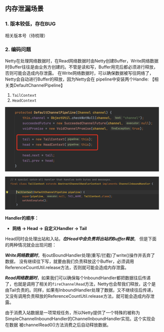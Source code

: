 ## 内存泄漏场景

### 1. 版本较低，存在BUG
相关版本号（待梳理）

### 2. 编码问题
Netty在处理网络数据时，在Read网络数据时由Netty创建Buffer，Write网络数据时Buffer往往是由业务方创建的。不管是读和写，Buffer用完后都必须进行释放，否则可能会造成内存泄露。
在Write网络数据时，可以确保数据被写往网络了，Netty会自动进行Buffer的释放，因为Netty会在 pipeline中安装两个Handle:
【相关类DefaultChannelPipeline】
1. `TailContext`
2. `HeadContext`

![头尾Handle.jpg](materials%2F%E5%A4%B4%E5%B0%BEHandle.jpg)

![头尾hadler类.png](materials%2F%E5%A4%B4%E5%B0%BEhadler%E7%B1%BB.png)

**Handler的顺序：**
- **网络 -> Head -> 自定义Handler -> Tail** 

Head同时会处理出站和入站，_**在Head中会负责将出站的Buffer释放**_。 但是下面的两种情况就会出现问题：

**_Write网络数据时_**，有outBoundHandler处理(重写/拦截)了write()操作并丢弃了数据， 没有继续往下写，就要由我们负责释放这个Buffer，必须调用ReferenceCountUtil.release方法，否则就可能会造成内存泄露。

_**Read网络数据时**_，如果我们可以确保每个InboundHandler都把数据往后传递了，也就是调用了相关的`fireChannelRead`方法，Netty也会帮我们释放，这个是由Tail负责的。同样，如果有InboundHandler处理了数据，又不继续往后传递，又没有调用负责释放的ReferenceCountUtil.release方法，就可能会造成内存泄露。

由于消费入站数据是一项常规任务，所以Netty提供了一个特殊的被称为 SimpleChannelInboundHandler的ChannelInboundHandler实现。这个实现会在数据 被channelRead0()方法消费之后自动释放数据。